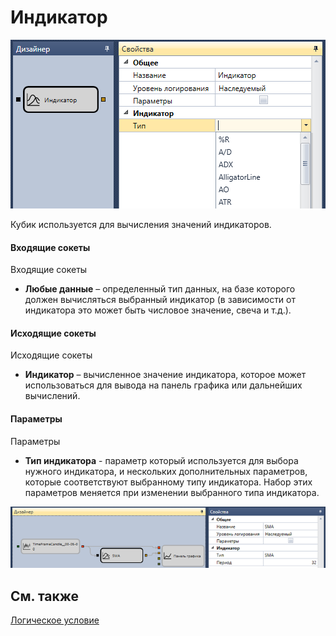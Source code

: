 # Индикатор

![Designer Indicator 00](../images/Designer_Indicator_00.png)

Кубик используется для вычисления значений индикаторов.

#### Входящие сокеты

Входящие сокеты

- **Любые данные** – определенный тип данных, на базе которого должен вычисляться выбранный индикатор (в зависимости от индикатора это может быть числовое значение, свеча и т.д.).

#### Исходящие сокеты

Исходящие сокеты

- **Индикатор** – вычисленное значение индикатора, которое может использоваться для вывода на панель графика или дальнейших вычислений.

#### Параметры

Параметры

- **Тип индикатора** \- параметр который используется для выбора нужного индикатора, и нескольких дополнительных параметров, которые соответствуют выбранному типу индикатора. Набор этих параметров меняется при изменении выбранного типа индикатора.

![Designer Indicator 01](../images/Designer_Indicator_01.png)

## См. также

[Логическое условие](Designer_Logical_condition.md)
